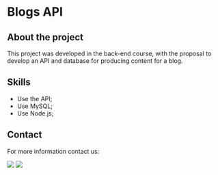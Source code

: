 <h1> Blogs API </h1>

<h2> About the project </h2>

<div> 

This project was developed in the back-end course, with the proposal to develop an API and database for producing content for a blog.

</div> 

<h2> Skills </h2>

<ul>

<li>Use the API;</li>
<li>Use MySQL;</li>
<li>Use Node.js;</li>

</ul>

<h2>Contact </h2>

<p> For more information contact us: </p>

<div>
<a href="https://www.linkedin.com/in/thiago-hayashi-037732109/" target="_blank"><img src="https://img.shields.io/badge/-LinkedIn-%230077B5?style=for-the-badge&logo=linkedin&logoColor=white" target="_blank"></a>

<a href = "shundi_hayashi@hotmail.com">
<img src="https://img.shields.io/badge/Microsoft_Outlook-0078D4?style=for-the-badge&logo=microsoft-outlook&logoColor=white" target="_blank">
</a>
</div>
